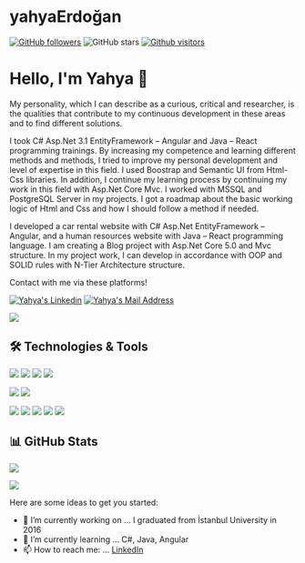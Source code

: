# yahyaErdoğan
[![GitHub followers](https://img.shields.io/github/followers/yahyaerdoan?style=social)](https://github.com/yahyaerdoan?tab=followers)
![GitHub stars](https://img.shields.io/github/stars/yahyaerdoan?style=social)
[![Github visitors](https://visitor-badge.glitch.me/badge?page_id=yahyaerdoan.visitor-badge)](https://GitHub.com/yahyaerdoan/StrapDown.js/stargazers/)


# Hello, I'm Yahya 👋
My personality, which I can describe as a curious, critical and researcher, is the qualities that contribute to my continuous development in these areas and to find different solutions.

I took C# Asp.Net 3.1 EntityFramework – Angular and Java – React programming trainings. By increasing my competence and learning different methods and methods, I tried to improve my personal development and level of expertise in this field. I used Boostrap and Semantic UI from Html-Css libraries. In addition, I continue my learning process by continuing my work in this field with Asp.Net Core Mvc. I worked with MSSQL and PostgreSQL Server in my projects. I got a roadmap about the basic working logic of Html and Css and how I should follow a method if needed.

I developed a car rental website with C# Asp.Net EntityFramework – Angular, and a human resources website with Java – React programming language. I am creating a Blog project with Asp.Net Core 5.0 and Mvc structure.
In my project work, I can develop in accordance with OOP and SOLID rules with N-Tier Architecture structure.

Contact with me via these platforms! 

  <a href="https://www.linkedin.com/in/yahyaerdo%C4%9Fan/" target="_blank" rel="nofollow"><img alt="Yahya's Linkedin" src="https://img.shields.io/badge/LinkedIn-0077B5?style=for-the-badge&logo=linkedin&logoColor=white" /></a>
  <a href="mailto:yahyaerdoan@gmail.com" target="_blank" rel="nofollow"><img alt="Yahya's Mail Address" src="https://img.shields.io/badge/Gmail-D14836?style=for-the-badge&logo=gmail&logoColor=white" /></a>

<img src="https://img.shields.io/badge/GitHub-100000?style=for-the-badge&logo=github&logoColor=white"></img>
  
## 🛠 Technologies & Tools 
<img src="https://img.shields.io/badge/C%23-239120?style=for-the-badge&logo=c-sharp&logoColor=white"></img>
<img src="https://img.shields.io/badge/.NET-5C2D91?style=for-the-badge&logo=.net&logoColor=white"></img>
<img src="https://img.shields.io/badge/Java-ED8B00?style=for-the-badge&logo=java&logoColor=white"></img>
<img src="https://img.shields.io/badge/Spring-6DB33F?style=for-the-badge&logo=spring&logoColor=white"></img>

<img src="https://img.shields.io/badge/Microsoft_SQL_Server-CC2927?style=for-the-badge&logo=microsoft-sql-server&logoColor=white"></img>
<img src="https://img.shields.io/badge/Postgres_SQL_Server-CC2928?style=for-the-badge&logo=microsoft-sql-server&logoColor=white"></img>

<img src="https://img.shields.io/badge/Angular-DD0031?style=for-the-badge&logo=angular&logoColor=white"></img>
<img src="https://img.shields.io/badge/TypeScript-007ACC?style=for-the-badge&logo=typescript&logoColor=white"></img>
<img src="https://img.shields.io/badge/Bootstrap-563D7C?style=for-the-badge&logo=bootstrap&logoColor=white"></img>
<img src="https://img.shields.io/badge/HTML5-E34F26?style=for-the-badge&logo=html5&logoColor=white"></img>
<img src="https://img.shields.io/badge/CSS3-1572B6?style=for-the-badge&logo=css3&logoColor=white"></img>


## 📊 GitHub Stats

<p align="center">
  <p>
    <img src="https://github-readme-stats.vercel.app/api?username=yahyaerdoan&count_private=true&show_icons=true&theme=tokyonight">
</p>
  <p>
  <img src="https://github-readme-stats.vercel.app/api/top-langs/?username=yahyaerdoan&hide=python&layout=compact&show_icons=true&theme=tokyonight">
  </p>

</p>



Here are some ideas to get you started:

- 🔭 I’m currently working on ... I graduated from İstanbul University in 2016
- 🌱 I’m currently learning ... C#, Java, Angular
- 📫 How to reach me: ... [LinkedIn](https://www.linkedin.com/in/yahyaerdo%C4%9Fan/)
